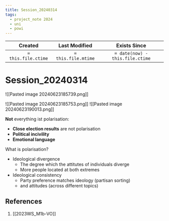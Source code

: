 ```yaml
---
title: Session_20240314
tags:
  - project_note 2024
  - uni
  - powi
---
```

|     Created      |  Last Modified   |       Exists Since        |
|:----------------:|:----------------:|:----------------:|
| `= this.file.ctime` | `= this.file.mtime` | `= date(now) - this.file.ctime`|

# Session_20240314
![[Pasted image 20240623185739.png]]

![[Pasted image 20240623185753.png]]
![[Pasted image 20240623190013.png]]

**Not** everything ist polarisation:
-  **Close election results** are not polarisation
- **Political incivility** 
- **Emotional language**

What is polarisation?
- Ideological divergence
	- The degree which the attitutes of individuals diverge
	- More people located at both extremes
- Ideological consistency
	- Party preference matches ideology (partisan sorting)
	- and attitudes (across different topics)

## References
1. [[2023WS_M1b-VO]]